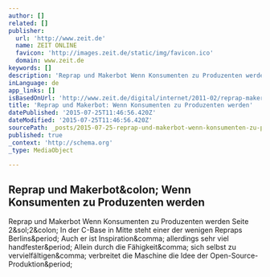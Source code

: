 ```yaml
---
author: []
related: []
publisher:
  url: 'http://www.zeit.de'
  name: ZEIT ONLINE
  favicon: 'http://images.zeit.de/static/img/favicon.ico'
  domain: www.zeit.de
keywords: []
description: 'Reprap und Makerbot Wenn Konsumenten zu Produzenten werden Seite 2/2: In der C-Base in Mitte steht einer der wenigen Repraps Berlins. Auch er ist Inspiration, allerdings sehr viel handfester. Allein durch die Fähigkeit, sich selbst zu vervielfältigen, verbreitet die Maschine die Idee der Open-Source-Produktion.'
inLanguage: de
app_links: []
isBasedOnUrl: 'http://www.zeit.de/digital/internet/2011-02/reprap-makerbot/seite-2'
title: 'Reprap und Makerbot: Wenn Konsumenten zu Produzenten werden'
datePublished: '2015-07-25T11:46:56.420Z'
dateModified: '2015-07-25T11:46:56.420Z'
sourcePath: _posts/2015-07-25-reprap-und-makerbot-wenn-konsumenten-zu-produzenten-werden.md
published: true
_context: 'http://schema.org'
_type: MediaObject

---
```

<article style=""><h1>Reprap und Makerbot&amp;colon; Wenn Konsumenten zu Produzenten werden</h1><p>Reprap und Makerbot Wenn Konsumenten zu Produzenten werden Seite 2&amp;sol;2&amp;colon; In der C-Base in Mitte steht einer der wenigen Repraps Berlins&amp;period; Auch er ist Inspiration&amp;comma; allerdings sehr viel handfester&amp;period; Allein durch die Fähigkeit&amp;comma; sich selbst zu vervielfältigen&amp;comma; verbreitet die Maschine die Idee der Open-Source-Produktion&amp;period;</p></article>